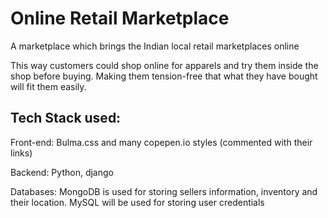# Online Retail Marketplace

A marketplace which brings the Indian local retail marketplaces online

This way customers could shop online for apparels and try them inside the shop before buying. Making them tension-free that what they have bought will fit them easily.

## Tech Stack used:

Front-end: Bulma.css and many copepen.io styles (commented with their links)

Backend: Python, django

Databases: MongoDB is used for storing sellers information, inventory and their location.
 MySQL will be used for storing user credentials